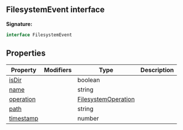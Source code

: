 
## FilesystemEvent interface

**Signature:**

```typescript
interface FilesystemEvent 
```

## Properties

|  Property | Modifiers | Type | Description |
|  --- | --- | --- | --- |
|  [isDir](./sdk.filesystemevent.isdir.md) |  | boolean |  |
|  [name](./sdk.filesystemevent.name.md) |  | string |  |
|  [operation](./sdk.filesystemevent.operation.md) |  | [FilesystemOperation](./sdk.filesystemoperation.md) |  |
|  [path](./sdk.filesystemevent.path.md) |  | string |  |
|  [timestamp](./sdk.filesystemevent.timestamp.md) |  | number |  |

